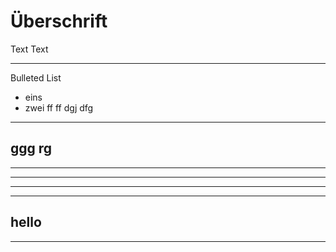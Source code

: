 # Überschrift

Text Text

---

Bulleted List
* eins
* zwei
ff
ff
dgj
dfg

---
ggg
rg
---
---
---
---
---
hello
---
---
